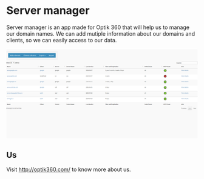 # Server manager
Server manager is an app made for Optik 360 that will help us to manage our
domain names. We can add mutiple information about our domains and clients, so
we can easily access to our data.

![Screenshot](app/assets/images/screenshot/Capture.PNG)

## Us

Visit http://optik360.com/ to know more about us.
